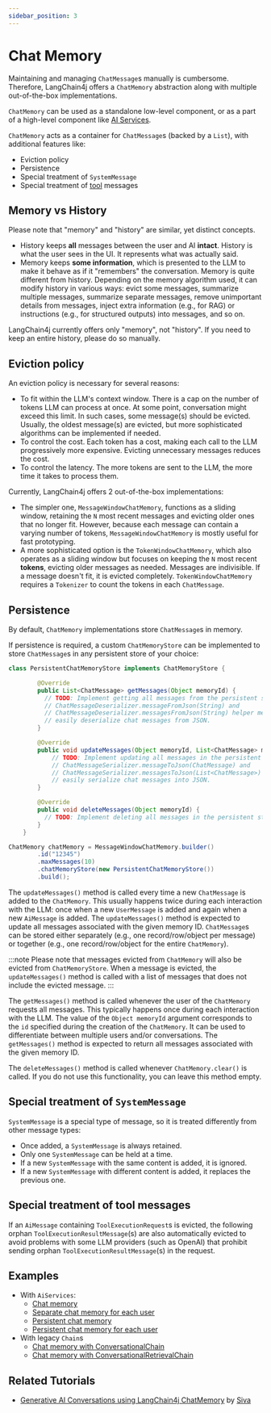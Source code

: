 ```yaml
---
sidebar_position: 3
---
```


# Chat Memory

Maintaining and managing `ChatMessage`s manually is cumbersome.
Therefore, LangChain4j offers a `ChatMemory` abstraction along with multiple out-of-the-box implementations.

`ChatMemory` can be used as a standalone low-level component,
or as a part of a high-level component like [AI Services](/tutorials/ai-services).

`ChatMemory` acts as a container for `ChatMessage`s (backed by a `List`), with additional features like:
- Eviction policy
- Persistence
- Special treatment of `SystemMessage`
- Special treatment of [tool](/tutorials/tools) messages

## Memory vs History

Please note that "memory" and "history" are similar, yet distinct concepts.
- History keeps **all** messages between the user and AI **intact**. History is what the user sees in the UI. It represents what was actually said.
- Memory keeps **some information**, which is presented to the LLM to make it behave as if it "remembers" the conversation.
Memory is quite different from history. Depending on the memory algorithm used, it can modify history in various ways:
evict some messages, summarize multiple messages, summarize separate messages, remove unimportant details from messages,
inject extra information (e.g., for RAG) or instructions (e.g., for structured outputs) into messages, and so on.

LangChain4j currently offers only "memory", not "history". If you need to keep an entire history, please do so manually.

## Eviction policy

An eviction policy is necessary for several reasons:
- To fit within the LLM's context window. There is a cap on the number of tokens LLM can process at once.
At some point, conversation might exceed this limit. In such cases, some message(s) should be evicted.
Usually, the oldest message(s) are evicted, but more sophisticated algorithms can be implemented if needed.
- To control the cost. Each token has a cost, making each call to the LLM progressively more expensive.
Evicting unnecessary messages reduces the cost.
- To control the latency. The more tokens are sent to the LLM, the more time it takes to process them.

Currently, LangChain4j offers 2 out-of-the-box implementations:
- The simpler one, `MessageWindowChatMemory`, functions as a sliding window,
  retaining the `N` most recent messages and evicting older ones that no longer fit.
  However, because each message can contain a varying number of tokens,
`MessageWindowChatMemory` is mostly useful for fast prototyping.
- A more sophisticated option is the `TokenWindowChatMemory`,
  which also operates as a sliding window but focuses on keeping the `N` most recent **tokens**,
  evicting older messages as needed.
  Messages are indivisible. If a message doesn't fit, it is evicted completely.
  `TokenWindowChatMemory` requires a `Tokenizer` to count the tokens in each `ChatMessage`.

## Persistence

By default, `ChatMemory` implementations store `ChatMessage`s in memory.

If persistence is required, a custom `ChatMemoryStore` can be implemented
to store `ChatMessage`s in any persistent store of your choice:
```java
class PersistentChatMemoryStore implements ChatMemoryStore {

        @Override
        public List<ChatMessage> getMessages(Object memoryId) {
          // TODO: Implement getting all messages from the persistent store by memory ID.
          // ChatMessageDeserializer.messageFromJson(String) and 
          // ChatMessageDeserializer.messagesFromJson(String) helper methods can be used to
          // easily deserialize chat messages from JSON.
        }

        @Override
        public void updateMessages(Object memoryId, List<ChatMessage> messages) {
            // TODO: Implement updating all messages in the persistent store by memory ID.
            // ChatMessageSerializer.messageToJson(ChatMessage) and 
            // ChatMessageSerializer.messagesToJson(List<ChatMessage>) helper methods can be used to
            // easily serialize chat messages into JSON.
        }

        @Override
        public void deleteMessages(Object memoryId) {
          // TODO: Implement deleting all messages in the persistent store by memory ID.
        }
    }

ChatMemory chatMemory = MessageWindowChatMemory.builder()
        .id("12345")
        .maxMessages(10)
        .chatMemoryStore(new PersistentChatMemoryStore())
        .build();
```

The `updateMessages()` method is called every time a new `ChatMessage` is added to the `ChatMemory`.
This usually happens twice during each interaction with the LLM:
once when a new `UserMessage` is added and again when a new `AiMessage` is added.
The `updateMessages()` method is expected to update all messages associated with the given memory ID.
`ChatMessage`s can be stored either separately (e.g., one record/row/object per message) 
or together (e.g., one record/row/object for the entire `ChatMemory`).

:::note
Please note that messages evicted from `ChatMemory` will also be evicted from `ChatMemoryStore`.
When a message is evicted, the `updateMessages()` method is called
with a list of messages that does not include the evicted message.
:::

The `getMessages()` method is called whenever the user of the `ChatMemory` requests all messages.
This typically happens once during each interaction with the LLM.
The value of the `Object memoryId` argument corresponds to the `id` specified
during the creation of the `ChatMemory`.
It can be used to differentiate between multiple users and/or conversations.
The `getMessages()` method is expected to return all messages associated with the given memory ID.

The `deleteMessages()` method is called whenever `ChatMemory.clear()` is called.
If you do not use this functionality, you can leave this method empty.

## Special treatment of `SystemMessage`

`SystemMessage` is a special type of message, so it is treated differently from other message types:
- Once added, a `SystemMessage` is always retained.
- Only one `SystemMessage` can be held at a time.
- If a new `SystemMessage` with the same content is added, it is ignored.
- If a new `SystemMessage` with different content is added, it replaces the previous one.

## Special treatment of tool messages

If an `AiMessage` containing `ToolExecutionRequest`s is evicted,
the following orphan `ToolExecutionResultMessage`(s) are also automatically evicted 
to avoid problems with some LLM providers (such as OpenAI)
that prohibit sending orphan `ToolExecutionResultMessage`(s) in the request.

## Examples
- With `AiServices`:
  - [Chat memory](https://github.com/langchain4j/langchain4j-examples/blob/main/other-examples/src/main/java/ServiceWithMemoryExample.java)
  - [Separate chat memory for each user](https://github.com/langchain4j/langchain4j-examples/blob/main/other-examples/src/main/java/ServiceWithMemoryForEachUserExample.java)
  - [Persistent chat memory](https://github.com/langchain4j/langchain4j-examples/blob/main/other-examples/src/main/java/ServiceWithPersistentMemoryExample.java)
  - [Persistent chat memory for each user](https://github.com/langchain4j/langchain4j-examples/blob/main/other-examples/src/main/java/ServiceWithPersistentMemoryForEachUserExample.java)
- With legacy `Chain`s
  - [Chat memory with ConversationalChain](https://github.com/langchain4j/langchain4j-examples/blob/main/other-examples/src/main/java/ChatMemoryExamples.java)
  - [Chat memory with ConversationalRetrievalChain](https://github.com/langchain4j/langchain4j-examples/blob/main/other-examples/src/main/java/ChatWithDocumentsExamples.java)

## Related Tutorials
- [Generative AI Conversations using LangChain4j ChatMemory](https://www.sivalabs.in/generative-ai-conversations-using-langchain4j-chat-memory/) by [Siva](https://www.sivalabs.in/)
